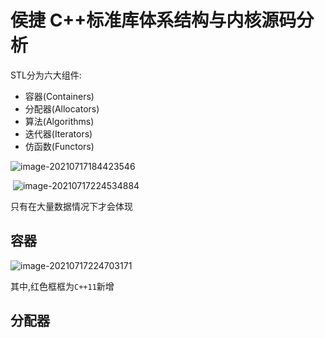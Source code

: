 # 侯捷 C++标准库体系结构与内核源码分析

STL分为六大组件:

- 容器(Containers)
- 分配器(Allocators)
- 算法(Algorithms)
- 迭代器(Iterators)
- 仿函数(Functors)

![image-20210717184423546](https://lzx-figure-bed.obs.dualstack.cn-north-4.myhuaweicloud.com/Figurebed/image-20210717184423546.png)

​	![image-20210717224534884](https://lzx-figure-bed.obs.dualstack.cn-north-4.myhuaweicloud.com/Figurebed/image-20210717224534884.png)

只有在大量数据情况下才会体现

## 容器

![image-20210717224703171](https://lzx-figure-bed.obs.dualstack.cn-north-4.myhuaweicloud.com/Figurebed/image-20210717224703171.png)

其中,红色框框为`C++11`新增

## 分配器

